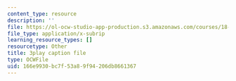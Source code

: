 ```yaml
---
content_type: resource
description: ''
file: https://ol-ocw-studio-app-production.s3.amazonaws.com/courses/18-065-matrix-methods-in-data-analysis-signal-processing-and-machine-learning-spring-2018/166e9930bc7f53a89f94206db8661367_MuEW9pG9oxE.vtt
file_type: application/x-subrip
learning_resource_types: []
resourcetype: Other
title: 3play caption file
type: OCWFile
uid: 166e9930-bc7f-53a8-9f94-206db8661367
---
```


